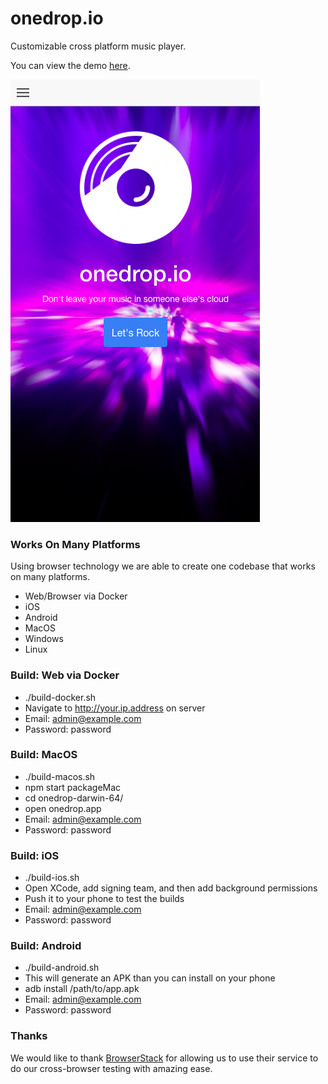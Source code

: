 # onedrop.io

Customizable cross platform music player.

You can view the demo [here](http://onedrop.io/info.html).

![image](screenshot_splash.png)

### Works On Many Platforms

Using browser technology we are able to create one codebase that works on many platforms.

* Web/Browser via Docker
* iOS
* Android
* MacOS
* Windows
* Linux

### Build: Web via Docker

* ./build-docker.sh
* Navigate to http://your.ip.address on server
* Email: admin@example.com
* Password: password

### Build: MacOS

* ./build-macos.sh
* npm start packageMac
* cd onedrop-darwin-64/
* open onedrop.app
* Email: admin@example.com
* Password: password

### Build: iOS

* ./build-ios.sh
* Open XCode, add signing team, and then add background permissions
* Push it to your phone to test the builds
* Email: admin@example.com
* Password: password

### Build: Android

* ./build-android.sh
* This will generate an APK than you can install on your phone
* adb install /path/to/app.apk
* Email: admin@example.com
* Password: password

### Thanks

We would like to thank [BrowserStack](https://www.browserstack.com/) for allowing us to use their service to do our cross-browser testing with amazing ease.
